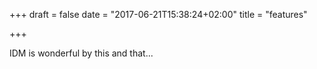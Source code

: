 +++
draft = false
date = "2017-06-21T15:38:24+02:00"
title = "features"

+++

IDM is wonderful by this and that...
